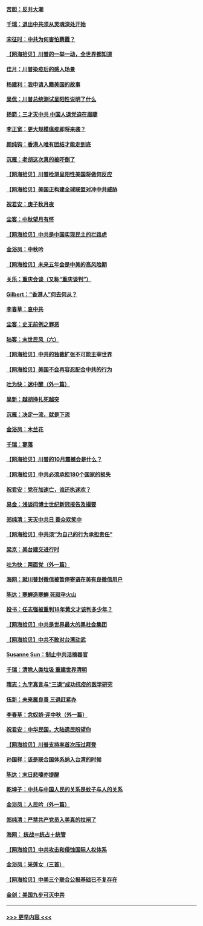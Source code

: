 #### [苦胆：反共大潮](../pages/nsc993/n12459469.md?t=10080351) 
#### [千瑞：退出中共须从灵魂深处开始](../pages/nsc993/n12459437.md?t=10080351) 
#### [宋征时：中共为何害怕蔡霞？](../pages/nsc993/n12459097.md?t=10080351) 
#### [【网海拾贝】川普的一举一动，全世界都知道](../pages/nsc993/n12458825.md?t=10080351) 
#### [佳月：川普染疫后的感人场景](../pages/nsc993/n12456994.md?t=10080351) 
#### [杨建利：我申请入籍美国的故事](../pages/nsc993/n12455635.md?t=10080351) 
#### [吴侃：川普总统测试呈阳性说明了什么](../pages/nsc993/n12451869.md?t=10080351) 
#### [扬箭：三才灭中共 中国人退党迫在眉睫](../pages/nsc993/n12451842.md?t=10080351) 
#### [李正宽：更大规模瘟疫即将来袭？](../pages/nsc993/n12451455.md?t=10080351) 
#### [颜纯钩：香港人唯有团结才能走到底](../pages/nsc993/n12450870.md?t=10080351) 
#### [沉雁：老胡这次真的被吓倒了](../pages/nsc993/n12449796.md?t=10080351) 
#### [【网海拾贝】川普检测呈阳性美国将做何反应](../pages/nsc993/n12449042.md?t=10080351) 
#### [【网海拾贝】美国正构建全球联盟对冲中共威胁](../pages/nsc993/n12446580.md?t=10080351) 
#### [祝君安：庚子秋月夜](../pages/nsc993/n12445870.md?t=10080351) 
#### [尘客：中秋望月有怀](../pages/nsc993/n12444632.md?t=10080351) 
#### [【网海拾贝】中共是中国实现民主的拦路虎](../pages/nsc993/n12443573.md?t=10080351) 
#### [金浴凤：中秋吟](../pages/nsc993/n12441773.md?t=10080351) 
#### [【网海拾贝】未来五年会是中美的高风险期](../pages/nsc993/n12440760.md?t=10080351) 
#### [关乐：重庆会谈（又称“重庆谈判”）](../pages/nsc993/n12437525.md?t=10080351) 
#### [Gilbert：“香港人”何去何从？](../pages/nsc993/n12435894.md?t=10080351) 
#### [李春草：哀中共](../pages/nsc993/n12435874.md?t=10080351) 
#### [尘客：史无前例之罪恶](../pages/nsc993/n12435762.md?t=10080351) 
#### [陆客：末世民风（六）](../pages/nsc993/n12435354.md?t=10080351) 
#### [【网海拾贝】中共的独裁扩张不可能主宰世界](../pages/nsc993/n12435151.md?t=10080351) 
#### [【网海拾贝】美国不会再容忍配合中共的行为](../pages/nsc993/n12433808.md?t=10080351) 
#### [吐为快：迷中醒（外一篇）](../pages/nsc993/n12433585.md?t=10080351) 
#### [吴新：越胡挣扎死越突](../pages/nsc993/n12433562.md?t=10080351) 
#### [沉雁：决定一流，就是下流](../pages/nsc993/n12432128.md?t=10080351) 
#### [金浴凤：木兰花](../pages/nsc993/n12432124.md?t=10080351) 
#### [千瑞：寥落](../pages/nsc993/n12432071.md?t=10080351) 
#### [【网海拾贝】川普的10月震撼会是什么？](../pages/nsc993/n12431624.md?t=10080351) 
#### [【网海拾贝】中共必须承担180个国家的损失](../pages/nsc993/n12428893.md?t=10080351) 
#### [祝君安：党在加速亡，谁还执迷欢？](../pages/nsc993/n12428652.md?t=10080351) 
#### [易金：浅谈闫博士世纪新冠报告及撮要](../pages/nsc993/n12426822.md?t=10080351) 
#### [郑纯清：天灭中共日 善众欢笑中](../pages/nsc993/n12426784.md?t=10080351) 
#### [【网海拾贝】中共须“为自己的行为承担责任”](../pages/nsc993/n12426067.md?t=10080351) 
#### [梁京：美台建交进行时](../pages/nsc993/n12424066.md?t=10080351) 
#### [吐为快：两面党（外一篇）](../pages/nsc993/n12424043.md?t=10080351) 
#### [海网：就川普封微信被暂停寄语在美有良微信用户](../pages/nsc993/n12424021.md?t=10080351) 
#### [陈达：寒蝉造寒蝉 死寂孕火山](../pages/nsc993/n12423958.md?t=10080351) 
#### [投书：任志强被重判18年黄文才该判多少年？](../pages/nsc993/n12423672.md?t=10080351) 
#### [【网海拾贝】中共是世界最大的黑社会集团](../pages/nsc993/n12423543.md?t=10080351) 
#### [【网海拾贝】中共不敢对台湾动武](../pages/nsc993/n12421418.md?t=10080351) 
#### [Susanne Sun：制止中共活摘器官](../pages/nsc993/n12419654.md?t=10080351) 
#### [千瑞：清除人类垃圾 重建世界清明](../pages/nsc993/n12419414.md?t=10080351) 
#### [隋志：九字真言与“三退”成功抗疫的医学研究](../pages/nsc993/n12419248.md?t=10080351) 
#### [伍新：未来属良善 三退赶紧办](../pages/nsc993/n12418496.md?t=10080351) 
#### [李春草：念奴娇·迎中秋（外一篇）](../pages/nsc993/n12418465.md?t=10080351) 
#### [祝君安：中华民国，大陆遗民盼望你](../pages/nsc993/n12418089.md?t=10080351) 
#### [【网海拾贝】川普支持率首次压过拜登](../pages/nsc993/n12418050.md?t=10080351) 
#### [孙国祥：该是联合国体系纳入台湾的时候](../pages/nsc993/n12417369.md?t=10080351) 
#### [陈达：末日悲嚎亦提醒](../pages/nsc993/n12416736.md?t=10080351) 
#### [乾坤子：中共与中国人民的关系是蚊子与人的关系](../pages/nsc993/n12416632.md?t=10080351) 
#### [金浴凤：人民吟（外一篇）](../pages/nsc993/n12416567.md?t=10080351) 
#### [郑纯清：严禁共产党员入美真的拉闸了](../pages/nsc993/n12416550.md?t=10080351) 
#### [海网： 统战＝统占＋统管](../pages/nsc993/n12416404.md?t=10080351) 
#### [【网海拾贝】中共攻击和侵蚀国际人权体系](../pages/nsc993/n12416250.md?t=10080351) 
#### [金浴凤：采莲女（三首）](../pages/nsc993/n12415517.md?t=10080351) 
#### [【网海拾贝】中美三个联合公报基础已不复存在](../pages/nsc993/n12415054.md?t=10080351) 
#### [金剑：美国九步可灭中共](../pages/nsc993/n12413183.md?t=10080351) 

----
#### [ >>> 更早内容 <<< ](../indexes/nsc993-earlier.md)
